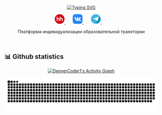 <p align="center">
  <a href="https://git.io/typing-svg">
    <img src="https://readme-typing-svg.demolab.com?font=Fira+Code&duration=3000&color=C542DF&width=270&lines=+Вектор+-+ИОТ" alt="Typing SVG" />
  </a>
</p>

<p align="center">
  <a href="https://hh.ru/resume/80424659ff021b134c0039ed1f34327a486673)">
    <img width="32px" src="./src/images/hh.png" />
  </a>
  &#8287;&#8287;&#8287;&#8287;&#8287;
  <a href="https://vk.com/id360041060" alt="Dev Pro Tips Discussion & Support Server">
    <img width="32px" src="./src/images/vk.png" />
  </a>
  &#8287;&#8287;&#8287;&#8287;&#8287;
  <a href="https://web.telegram.org/?legacy=1#/im?p=@MikhailKopchenov">
    <img 
      width="32px" 
      alt="Dev.to" 
      title="DenverCoder1 Dev.to" 
      src="./src/images/tg.png"
    />
  </a>
  &#8287;&#8287;&#8287;&#8287;&#8287;
</p>

<p align="center" width="100px">
  Платформа индивидуализации образовательной траектории
</p>
<br/>

## 📊 Github statistics
<p align="center">
  <a href="https://github.com/ashutosh00710/github-readme-activity-graph">
    <img alt="DenverCoder1's Activity Graph" src="https://github-readme-streak-stats.herokuapp.com/?user=michaelkopchenov&theme=react" />
  </a>
</p>

<p align="center">
  <img alt="DenverCoder1's Activity Graph" src="https://github.com/Platane/snk/raw/output/github-contribution-grid-snake.svg" />
</p>